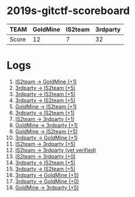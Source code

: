 # 2019s-gitctf-scoreboard
| TEAM  | GoldMine | IS2team | 3rdparty |
| ----- | -------- | ------- | -------- |
| Score | 12        | 7       | 32       |

# Logs
1. [IS2team -> GoldMine (+1)](https://github.com/KAIST-IS521/2019s-gitctf-GoldMine/issues/1)
1. [3rdparty -> IS2team (+5)](https://github.com/KAIST-IS521/2019s-gitctf-IS2team/issues/1)
1. [3rdparty -> IS2team (+5)](https://github.com/KAIST-IS521/2019s-gitctf-IS2team/issues/2)
1. [3rdparty -> IS2team (+5)](https://github.com/KAIST-IS521/2019s-gitctf-IS2team/issues/3)
1. [GoldMine -> IS2team (+1)](https://github.com/KAIST-IS521/2019s-gitctf-IS2team/issues/4)
1. [3rdparty -> IS2team (+1)](https://github.com/KAIST-IS521/2019s-gitctf-IS2team/issues/5)
1. [IS2team -> 3rdparty (+1)](https://github.com/KAIST-IS521/2019s-gitctf-3rdparty/issues/1)
1. [GoldMine -> 3rdparty (+1)](https://github.com/KAIST-IS521/2019s-gitctf-3rdparty/issues/2)
1. [GoldMine -> IS2team (+5)](https://github.com/KAIST-IS521/2019s-gitctf-IS2team/issues/6)
1. [3rdparty -> GoldMine (+1)](https://github.com/KAIST-IS521/2019s-gitctf-GoldMine/issues/2)
1. [IS2team -> 3rdparty (+5)](https://github.com/KAIST-IS521/2019s-gitctf-3rdparty/issues/3)
1. [IS2team -> 3rdparty (yet verified)](https://github.com/KAIST-IS521/2019s-gitctf-3rdparty/issues/4)
1. [IS2team -> 3rdparty (+0)](https://github.com/KAIST-IS521/2019s-gitctf-3rdparty/issues/5)
1. [3rdparty -> IS2team (+5)](https://github.com/KAIST-IS521/2019s-gitctf-IS2team/issues/7)
1. [3rdparty -> IS2team (+5)](https://github.com/KAIST-IS521/2019s-gitctf-IS2team/issues/8)
1. [3rdparty -> GoldMine (+5)](https://github.com/KAIST-IS521/2019s-gitctf-GoldMine/issues/3)
1. [3rdparty -> GoldMine (+0)](https://github.com/KAIST-IS521/2019s-gitctf-GoldMine/issues/4)
1. [GoldMine -> 3rdparty (+5)](https://github.com/KAIST-IS521/2019s-gitctf-3rdparty/issues/6)
